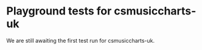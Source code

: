 # Playground tests for csmusiccharts-uk
We are still awaiting the first test run for csmusiccharts-uk.
